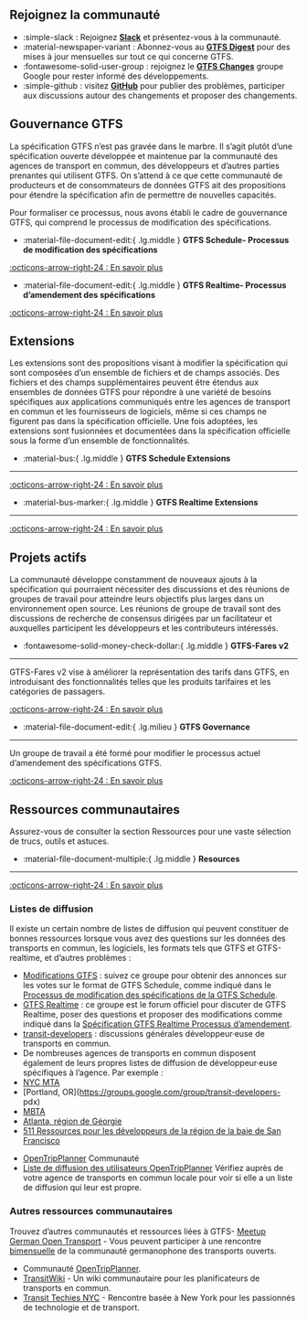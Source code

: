 ## Rejoignez la communauté 
 
<div class="grid cards" markdown> 
 
 - :simple-slack : Rejoignez [__Slack__](https://share.mobilitydata.org/slack) et présentez-vous à la communauté. 
 - :material-newspaper-variant : Abonnez-vous au [__GTFS Digest__](https://groups.google.com/g/gtfs-digest) pour des mises à jour mensuelles sur tout ce qui concerne GTFS. 
 - :fontawesome-solid-user-group : rejoignez le [__GTFS Changes__](https://groups.google.com/g/gtfs-changes) groupe Google pour rester informé des développements. 
 - :simple-github : visitez [__GitHub__](https://github.com/google/transit) pour publier des problèmes, participer aux discussions autour des changements et proposer des changements. 

</div> 
 
## Gouvernance GTFS 
 
 La spécification GTFS n’est pas gravée dans le marbre. Il s’agit plutôt d’une spécification ouverte développée et maintenue par la communauté des agences de transport en commun, des développeurs et d’autres parties prenantes qui utilisent GTFS. On s’attend à ce que cette communauté de producteurs et de consommateurs de données GTFS ait des propositions pour étendre la spécification afin de permettre de nouvelles capacités. 
 
 Pour formaliser ce processus, nous avons établi le cadre de gouvernance GTFS, qui comprend le processus de modification des spécifications. 

<div class="grid cards" markdown> 
 
 - :material-file-document-edit:{ .lg.middle } __GTFS Schedule- Processus de modification des spécifications__ 
 
 [:octicons-arrow-right-24 : En savoir plus](../../community/governance/gtfs_schedule_amendment_process) 
 
 - :material-file-document-edit:{ .lg.middle } __GTFS Realtime- Processus d’amendement des spécifications__ 
 
 [:octicons-arrow-right-24 : En savoir plus](../../community/governance/gtfs_realtime_amendment_process) 
 
</div> 
 
## Extensions 
 
 Les extensions sont des propositions visant à modifier la spécification qui sont composées d’un ensemble de fichiers et de champs associés. Des fichiers et des champs supplémentaires peuvent être étendus aux ensembles de données GTFS pour répondre à une variété de besoins spécifiques aux applications communiqués entre les agences de transport en commun et les fournisseurs de logiciels, même si ces champs ne figurent pas dans la spécification officielle. Une fois adoptées, les extensions sont fusionnées et documentées dans la spécification officielle sous la forme d’un ensemble de fonctionnalités. 

<div class="grid cards" markdown> 
 
 - :material-bus:{ .lg.middle } __GTFS Schedule Extensions__ 
 
 --- 
 
 [:octicons-arrow-right-24 : En savoir plus](../../community/extensions/overview/#__tabbed_1_1) 
 
 - :material-bus-marker:{ .lg.middle } __GTFS Realtime Extensions__ 
 
 --- 
 
 [:octicons-arrow-right-24 : En savoir plus](../../community/extensions/overview/#__tabbed_1_2) 
 
</div> 
 
## Projets actifs 
 
 La communauté développe constamment de nouveaux ajouts à la spécification qui pourraient nécessiter des discussions et des réunions de groupes de travail pour atteindre leurs objectifs plus larges dans un environnement open source. Les réunions de groupe de travail sont des discussions de recherche de consensus dirigées par un facilitateur et auxquelles participent les développeurs et les contributeurs intéressés. 

<div class="grid cards" markdown> 
 
 - :fontawesome-solid-money-check-dollar:{ .lg.middle } __GTFS-Fares v2__ 
 
 --- 
 
 GTFS-Fares v2 vise à améliorer la représentation des tarifs dans GTFS, en introduisant des fonctionnalités telles que les produits tarifaires et les catégories de passagers. 
 
 [:octicons-arrow-right-24 : En savoir plus](../../community/extensions/fares-v2) 
 
 - :material-file-document-edit:{ .lg.milieu } __GTFS Governance__ 
 
 --- 
 
 Un groupe de travail a été formé pour modifier le processus actuel d’amendement des spécifications GTFS. 
 
 [:octicons-arrow-right-24 : En savoir plus](https://github.com/google/transit/issues/436) 
 
</div> 
 
 
 
## Ressources communautaires 
 
 Assurez-vous de consulter la section Ressources pour une vaste sélection de trucs, outils et astuces. 

<div class="grid cards" markdown> 
 
 - :material-file-document-multiple:{ .lg.middle } __Resources__ 
 
 --- 
 
 [:octicons-arrow-right-24 : En savoir plus](../../ressources/aperçu) 
 
</div> 
 
### Listes de diffusion 
 
 Il existe un certain nombre de listes de diffusion qui peuvent constituer de bonnes ressources lorsque vous avez des questions sur les données des transports en commun, les logiciels, les formats tels que GTFS et GTFS-realtime, et d’autres problèmes : 
 
 * [Modifications GTFS](https://groups.google.com/group/gtfs-changes) : suivez ce groupe pour obtenir des annonces sur les votes sur le format de GTFS Schedule, comme indiqué dans le [Processus de modification des spécifications de la GTFS Schedule](../../community/governance/gtfs_schedule_amendment_process). 
 * [GTFS Realtime](https://groups.google.com/group/gtfs-realtime) : ce groupe est le forum officiel pour discuter de GTFS Realtime, poser des questions et proposer des modifications comme indiqué dans la [Spécification GTFS Realtime Processus d’amendement](../../community/governance/gtfs_realtime_amendment_process). 
 * [transit-developers](https://groups.google.com/group/transit-developers) : discussions générales développeur·euse de transports en commun. 
 * De nombreuses agences de transports en commun disposent également de leurs propres listes de diffusion de développeur·euse spécifiques à l’agence. Par exemple : 
 * [NYC MTA](https://groups.google.com/group/mtadeveloperresources) 
 * [Portland, OR](https://groups.google.com/group/transit-developers- pdx) 
 * [MBTA](https://groups.google.com/group/massdotdevelopers) 
 * [Atlanta, région de Géorgie](https://groups.google.com/forum/#!forum/atl-transit-developers) 
 * [511 Ressources pour les développeurs de la région de la baie de San Francisco](https://groups.google.com/forum/#!forum/511sfbaydeveloperresources) 
 - [OpenTripPlanner](https://github.com/opentripplanner/OpenTripPlanner) Communauté 
 - [Liste de diffusion des utilisateurs OpenTripPlanner](https://groups.google.com/forum/#!forum/opentripplanner-users) 
 Vérifiez auprès de votre agence de transports en commun locale pour voir si elle a un liste de diffusion qui leur est propre. 
 
 
### Autres ressources communautaires 
 Trouvez d’autres communautés et ressources liées à GTFS- [Meetup German Open Transport](https://github.com/transportkollektiv/meetup/wiki) - Vous peuvent participer à une rencontre [bimensuelle](https://hackmd.okfn.de/opentransportmeetup#) de la communauté germanophone des transports ouverts. 
 - Communauté [OpenTripPlanner](https://github.com/opentripplanner/OpenTripPlanner). 
 - [TransitWiki](http://transitwiki.org) - Un wiki communautaire pour les planificateurs de transports en commun. 
 - [Transit Techies NYC](https://transittechies.nyc/) - Rencontre basée à New York pour les passionnés de technologie et de transport. 
